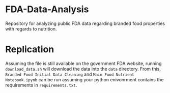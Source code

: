 # FDA-Data-Analysis
Repository for analyzing public FDA data regarding branded food properties with regards to nutrition.

# Replication
Assuming the file is still available on the government FDA website, running `download_data.sh` will download the data into the `data` directory. From this, `Branded Food Initial Data Cleaning` and `Main Food Nutrient Notebook.ipynb` can be run assuming your python enivonrment contains the requirements in `requirements.txt`.  
